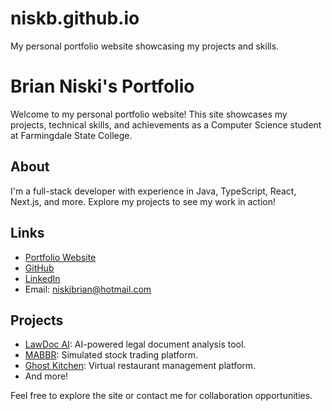 # niskb.github.io
My personal portfolio website showcasing my projects and skills.

# Brian Niski's Portfolio

Welcome to my personal portfolio website! This site showcases my projects, technical skills, and achievements as a Computer Science student at Farmingdale State College.

## About
I'm a full-stack developer with experience in Java, TypeScript, React, Next.js, and more. Explore my projects to see my work in action!

## Links
- [Portfolio Website](https://niskb.github.io)
- [GitHub](https://github.com/niskb)
- [LinkedIn](https://www.linkedin.com/in/niski)
- Email: niskibrian@hotmail.com

## Projects
- [LawDoc AI](https://github.com/abdkhan-git/lawdoc-ai): AI-powered legal document analysis tool.
- [MABBR](https://github.com/AmaurysM/mabbr-senior-project): Simulated stock trading platform.
- [Ghost Kitchen](https://github.com/niskb/Ghost-Kitchen): Virtual restaurant management platform.
- And more!

Feel free to explore the site or contact me for collaboration opportunities.
